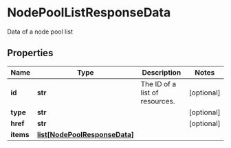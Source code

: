 # NodePoolListResponseData

Data of a node pool list
## Properties
| Name | Type | Description | Notes |
| ------------ | ------------- | ------------- | ------------- |
| **id** | **str** | The ID of a list of resources.  | [optional]  |
| **type** | **str** |  | [optional]  |
| **href** | **str** |  | [optional]  |
| **items** | [**list[NodePoolResponseData]**](NodePoolResponseData.md) |  |  |


